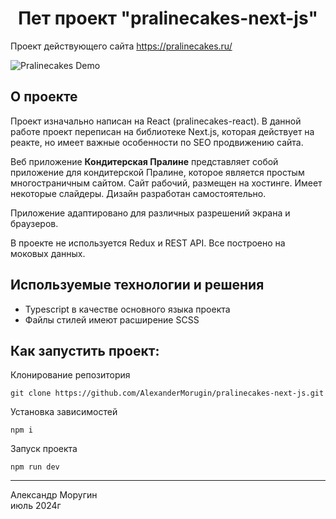 <h1 align="center">Пет проект "pralinecakes-next-js"</h1>

Проект действующего сайта https://pralinecakes.ru/

![Pralinecakes Demo](/pralinecakes.png)

## О проекте ##

Проект изначально написан на React (pralinecakes-react). В данной работе проект переписан на библиотеке Next.js, которая действует на реакте, но имеет важные особенности по SEO продвижению сайта.

Веб приложение **Кондитерская Пралине** представляет собой приложение для кондитерской Пралине, которое является простым многостраничным сайтом. Сайт рабочий, размещен на хостинге. Имеет некоторые слайдеры. Дизайн разработан самостоятельно.

Приложение адаптировано для различных разрешений экрана и браузеров.

В проекте не используется Redux и REST API. Все построено на моковых данных.

## Используемые технологии и решения ##
- Typescript в качестве основного языка проекта
- Файлы стилей имеют расширение SCSS

## Как запустить проект: ##
Клонирование репозитория
```
git clone https://github.com/AlexanderMorugin/pralinecakes-next-js.git
```
Установка зависимостей
```
npm i
```
Запуск проекта
```
npm run dev
```

--------
Александр Моругин\
июль 2024г
